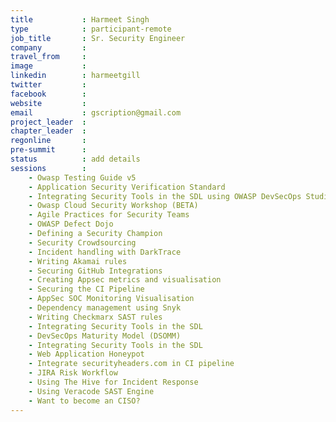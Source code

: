 ```yaml
---
title           : Harmeet Singh
type            : participant-remote
job_title       : Sr. Security Engineer 
company         : 
travel_from     : 
image           : 
linkedin        : harmeetgill
twitter         : 
facebook        : 
website         : 
email           : gscription@gmail.com
project_leader  : 
chapter_leader  : 
regonline       :
pre-summit      :
status          : add details
sessions        :    
    - Owasp Testing Guide v5
    - Application Security Verification Standard
    - Integrating Security Tools in the SDL using OWASP DevSecOps Studio
    - Owasp Cloud Security Workshop (BETA)
    - Agile Practices for Security Teams
    - OWASP Defect Dojo
    - Defining a Security Champion
    - Security Crowdsourcing
    - Incident handling with DarkTrace
    - Writing Akamai rules
    - Securing GitHub Integrations
    - Creating Appsec metrics and visualisation
    - Securing the CI Pipeline
    - AppSec SOC Monitoring Visualisation
    - Dependency management using Snyk
    - Writing Checkmarx SAST rules
    - Integrating Security Tools in the SDL
    - DevSecOps Maturity Model (DSOMM)
    - Integrating Security Tools in the SDL
    - Web Application Honeypot
    - Integrate securityheaders.com in CI pipeline
    - JIRA Risk Workflow
    - Using The Hive for Incident Response
    - Using Veracode SAST Engine
    - Want to become an CISO?
---
```

